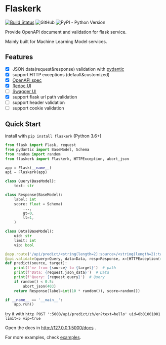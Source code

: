 # Flaskerk

[![Build Status](https://travis-ci.com/kemingy/flaskerk.svg?branch=master)](https://travis-ci.com/kemingy/flaskerk)
![GitHub](https://img.shields.io/github/license/kemingy/flaskerk)
![PyPI - Python Version](https://img.shields.io/pypi/pyversions/flaskerk)

Provide OpenAPI document and validation for flask service.

Mainly built for Machine Learning Model services.

## Features

- [x] JSON data(request&response) validation with [pydantic](https://github.com/samuelcolvin/pydantic/)
- [x] support HTTP exceptions (default&customized)
- [x] [OpenAPI spec](https://github.com/OAI/OpenAPI-Specification)
- [x] [Redoc UI](https://github.com/Redocly/redoc)
- [ ] [Swagger UI](https://github.com/swagger-api/swagger-ui)
- [x] support flask url path validation
- [ ] support header validation
- [ ] support cookie validation

## Quick Start

install with `pip install flaskerk` (Python 3.6+)

```py
from flask import Flask, request
from pydantic import BaseModel, Schema
from random import random
from flaskerk import Flaskerk, HTTPException, abort_json

app = Flask(__name__)
api = Flaskerk(app)

class Query(BaseModel):
    text: str

class Response(BaseModel):
    label: int
    score: float = Schema(
        ...,
        gt=0,
        lt=1,
    )

class Data(BaseModel):
    uid: str
    limit: int
    vip: bool

@app.route('/api/predict/<string(length=2):source>/<string(length=2):target>', methods=['POST'])
@api.validate(query=Query, data=Data, resp=Response, x=[HTTPException(403)])
def predict(source, target):
    print(f'=> from {source} to {target}')  # path
    print(f'Data: {request.json_data}')  # Data
    print(f'Query: {request.query}')  # Query
    if random() < 0.5:
        abort_json(403)
    return Response(label=int(10 * random()), score=random())

if __name__ == '__main__':
    app.run()
```

try it with `http POST ':5000/api/predict/zh/en?text=hello' uid=0b01001001 limit=5 vip=true`

Open the docs in http://127.0.0.1:5000/docs .

For more examples, check [examples](/examples).
